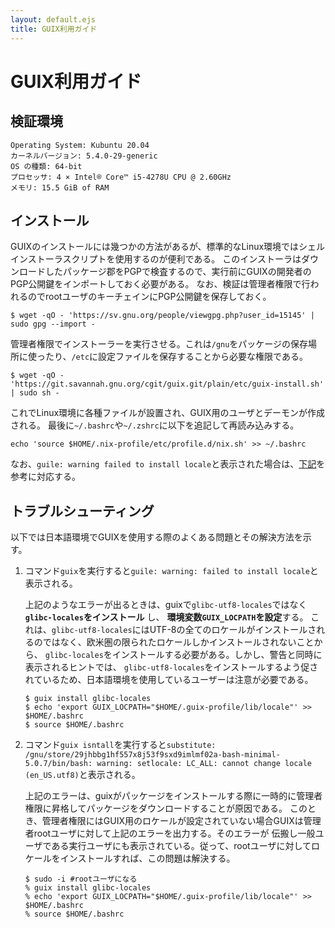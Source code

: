 ```yaml
---
layout: default.ejs
title: GUIX利用ガイド
---
```


# GUIX利用ガイド

## 検証環境

    Operating System: Kubuntu 20.04
    カーネルバージョン: 5.4.0-29-generic
    OS の種類: 64-bit
    プロセッサ: 4 × Intel® Core™ i5-4278U CPU @ 2.60GHz
    メモリ: 15.5 GiB of RAM

## インストール

GUIXのインストールには幾つかの方法があるが、標準的なLinux環境ではシェルインストーラスクリプトを使用するのが便利である。
このインストーラはダウンロードしたパッケージ郡をPGPで検査するので、実行前にGUIXの開発者のPGP公開鍵をインポートしておく必要がある。
なお、検証は管理者権限で行われるのでrootユーザのキーチェインにPGP公開鍵を保存しておく。

```shell
$ wget -qO - 'https://sv.gnu.org/people/viewgpg.php?user_id=15145' | sudo gpg --import -
```

管理者権限でインストーラーを実行させる。これは`/gnu`をパッケージの保存場所に使ったり、`/etc`に設定ファイルを保存することから必要な権限である。

```shell
$ wget -qO - 'https://git.savannah.gnu.org/cgit/guix.git/plain/etc/guix-install.sh' | sudo sh -
```

これでLinux環境に各種ファイルが設置され、GUIX用のユーザとデーモンが作成される。
最後に`~/.bashrc`や`~/.zshrc`に以下を追記して再読み込みする。

```shell
echo 'source $HOME/.nix-profile/etc/profile.d/nix.sh' >> ~/.bashrc
```

なお、`guile: warning failed to install locale`と表示された場合は、[下記](#troubleshooting)を参考に対応する。

## <a name="troubleshooting">トラブルシューティング</a>

以下では日本語環境でGUIXを使用する際のよくある問題とその解決方法を示す。

1. コマンド`guix`を実行すると`guile: warning: failed to install locale`と表示される。
 
   上記のようなエラーが出るときは、guixで`glibc-utf8-locales`ではなく **`glibc-locales`をインストール** し、 **環境変数`GUIX_LOCPATH`を設定**する。
   これは、`glibc-utf8-locales`にはUTF-8の全てのロケールがインストールされるのではなく、欧米圏の限られたロケールしかインストールされないことから、
   `glibc-locales`をインストールする必要がある。しかし、警告と同時に表示されるヒントでは、
   `glibc-utf8-locales`をインストールするよう促されているため、日本語環境を使用しているユーザーは注意が必要である。
   
   ```shell
   $ guix install glibc-locales
   $ echo 'export GUIX_LOCPATH="$HOME/.guix-profile/lib/locale"' >> $HOME/.bashrc
   $ source $HOME/.bashrc
   ```
 2. コマンド`guix isntall`を実行すると`substitute: /gnu/store/29jhbbg1hf557x8j53f9sxd9imlmf02a-bash-minimal-5.0.7/bin/bash: warning: setlocale: LC_ALL: cannot change locale (en_US.utf8)`と表示される。
    
    上記のエラーは、guixがパッケージをインストールする際に一時的に管理者権限に昇格してパッケージをダウンロードすることが原因である。
    このとき、管理者権限にはGUIX用のロケールが設定されていない場合GUIXは管理者rootユーザに対して上記のエラーを出力する。そのエラーが
    伝搬し一般ユーザである実行ユーザにも表示されている。従って、rootユーザに対してロケールをインストールすれば、この問題は解決する。
    
    ```shell
    $ sudo -i #rootユーザになる
    % guix install glibc-locales
    % echo 'export GUIX_LOCPATH="$HOME/.guix-profile/lib/locale"' >> $HOME/.bashrc
    % source $HOME/.bashrc
    ```
